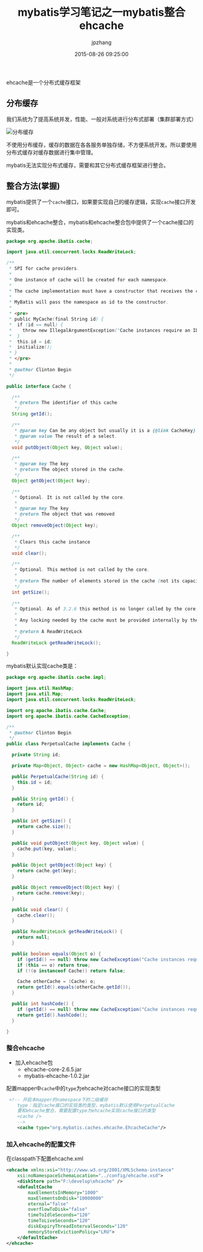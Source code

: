 ﻿---
title: mybatis学习笔记之一mybatis整合ehcache
date: 2015-08-26 09:25:00
author: jpzhang
img: https://hazyfoil.github.io/resource/article/images/mybatis/mybatis-distributedcache.jpg
top: false
mathjax: false
categories: 开源框架
tags:
  - Java
  - mybatis
---

ehcache是一个分布式缓存框架

## 分布缓存

我们系统为了提高系统并发，性能、一般对系统进行分布式部署（集群部署方式）

![分布缓存](https://hazyfoil.github.io/resource/content/images/mybatis/分布式缓存.jpg)


不使用分布缓存，缓存的数据在各各服务单独存储，不方便系统开发。所以要使用分布式缓存对缓存数据进行集中管理。

mybatis无法实现分布式缓存，需要和其它分布式缓存框架进行整合。


## 整合方法(掌握)

mybatis提供了一个`cache`接口，如果要实现自己的缓存逻辑，实现`cache`接口开发即可。

mybatis和ehcache整合，mybatis和ehcache整合包中提供了一个cache接口的实现类。


```java
package org.apache.ibatis.cache;

import java.util.concurrent.locks.ReadWriteLock;

/**
 * SPI for cache providers.
 * 
 * One instance of cache will be created for each namespace.
 * 
 * The cache implementation must have a constructor that receives the cache id as an String parameter.
 * 
 * MyBatis will pass the namespace as id to the constructor.
 * 
 * <pre>
 * public MyCache(final String id) {
 *  if (id == null) {
 *    throw new IllegalArgumentException("Cache instances require an ID");
 *  }
 *  this.id = id;
 *  initialize();
 * }
 * </pre>
 *
 * @author Clinton Begin
 */

public interface Cache {

  /**
   * @return The identifier of this cache
   */
  String getId();

  /**
   * @param key Can be any object but usually it is a {@link CacheKey}
   * @param value The result of a select.
   */
  void putObject(Object key, Object value);

  /**
   * @param key The key
   * @return The object stored in the cache.
   */
  Object getObject(Object key);

  /**
   * Optional. It is not called by the core.
   * 
   * @param key The key
   * @return The object that was removed
   */
  Object removeObject(Object key);

  /**
   * Clears this cache instance
   */  
  void clear();

  /**
   * Optional. This method is not called by the core.
   * 
   * @return The number of elements stored in the cache (not its capacity).
   */
  int getSize();
  
  /** 
   * Optional. As of 3.2.6 this method is no longer called by the core.
   *  
   * Any locking needed by the cache must be provided internally by the cache provider.
   * 
   * @return A ReadWriteLock 
   */
  ReadWriteLock getReadWriteLock();

}
```


mybatis默认实现cache类是：

```java
package org.apache.ibatis.cache.impl;

import java.util.HashMap;
import java.util.Map;
import java.util.concurrent.locks.ReadWriteLock;

import org.apache.ibatis.cache.Cache;
import org.apache.ibatis.cache.CacheException;

/**
 * @author Clinton Begin
 */
public class PerpetualCache implements Cache {

  private String id;

  private Map<Object, Object> cache = new HashMap<Object, Object>();

  public PerpetualCache(String id) {
    this.id = id;
  }

  public String getId() {
    return id;
  }

  public int getSize() {
    return cache.size();
  }

  public void putObject(Object key, Object value) {
    cache.put(key, value);
  }

  public Object getObject(Object key) {
    return cache.get(key);
  }

  public Object removeObject(Object key) {
    return cache.remove(key);
  }

  public void clear() {
    cache.clear();
  }

  public ReadWriteLock getReadWriteLock() {
    return null;
  }

  public boolean equals(Object o) {
    if (getId() == null) throw new CacheException("Cache instances require an ID.");
    if (this == o) return true;
    if (!(o instanceof Cache)) return false;

    Cache otherCache = (Cache) o;
    return getId().equals(otherCache.getId());
  }

  public int hashCode() {
    if (getId() == null) throw new CacheException("Cache instances require an ID.");
    return getId().hashCode();
  }

}
```

### 整合ehcache

- 加入ehcache包
   - ehcache-core-2.6.5.jar
   - mybatis-ehcache-1.0.2.jar
   
配置mapper中`cache`中的`type`为ehcache对cache接口的实现类型

```xml
 <!-- 开启本mapper的namespace下的二级缓存
    type：指定cache接口的实现类的类型，mybatis默认使用PerpetualCache
    要和ehcache整合，需要配置type为ehcache实现cache接口的类型
    <cache />
    -->
    <cache type="org.mybatis.caches.ehcache.EhcacheCache"/>
```

### 加入ehcache的配置文件

在classpath下配置ehcache.xml


```xml
<ehcache xmlns:xsi="http://www.w3.org/2001/XMLSchema-instance"
	xsi:noNamespaceSchemaLocation="../config/ehcache.xsd">
	<diskStore path="F:\develop\ehcache" />
	<defaultCache 
		maxElementsInMemory="1000" 
		maxElementsOnDisk="10000000"
		eternal="false" 
		overflowToDisk="false" 
		timeToIdleSeconds="120"
		timeToLiveSeconds="120" 
		diskExpiryThreadIntervalSeconds="120"
		memoryStoreEvictionPolicy="LRU">
	</defaultCache>
</ehcache>
```

